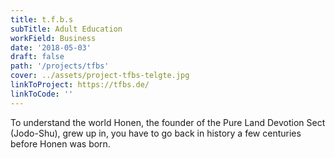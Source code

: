 ```yaml
---
title: t.f.b.s
subTitle: Adult Education
workField: Business
date: '2018-05-03'
draft: false
path: '/projects/tfbs'
cover: ../assets/project-tfbs-telgte.jpg
linkToProject: https://tfbs.de/
linkToCode: ''
---
```


To understand the world Honen, the founder of the Pure Land Devotion Sect (Jodo-Shu), grew up in, you have to go back in history a few centuries before Honen was born.
